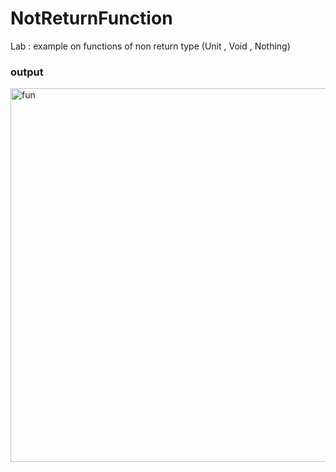 # NotReturnFunction
Lab : example on functions of non return type (Unit , Void , Nothing)

### output
<img width="598" alt="fun" src="https://user-images.githubusercontent.com/92260250/144583893-a301d2d5-b283-4170-a828-b8c972ee5898.png">
